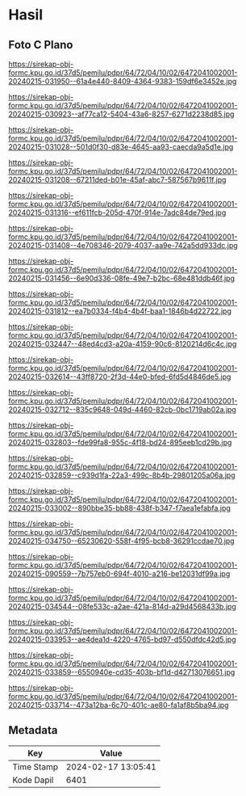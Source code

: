 # Hasil

## Foto C Plano

https://sirekap-obj-formc.kpu.go.id/37d5/pemilu/pdpr/64/72/04/10/02/6472041002001-20240215-031950--61a4e440-8409-4364-9383-159df6e3452e.jpg

https://sirekap-obj-formc.kpu.go.id/37d5/pemilu/pdpr/64/72/04/10/02/6472041002001-20240215-030923--af77ca12-5404-43a6-8257-6271d2238d85.jpg

https://sirekap-obj-formc.kpu.go.id/37d5/pemilu/pdpr/64/72/04/10/02/6472041002001-20240215-031028--501d0f30-d83e-4645-aa93-caecda9a5d1e.jpg

https://sirekap-obj-formc.kpu.go.id/37d5/pemilu/pdpr/64/72/04/10/02/6472041002001-20240215-031208--67211ded-b01e-45af-abc7-587567b9611f.jpg

https://sirekap-obj-formc.kpu.go.id/37d5/pemilu/pdpr/64/72/04/10/02/6472041002001-20240215-031316--ef611fcb-205d-470f-914e-7adc84de79ed.jpg

https://sirekap-obj-formc.kpu.go.id/37d5/pemilu/pdpr/64/72/04/10/02/6472041002001-20240215-031408--4e708346-2079-4037-aa9e-742a5dd933dc.jpg

https://sirekap-obj-formc.kpu.go.id/37d5/pemilu/pdpr/64/72/04/10/02/6472041002001-20240215-031456--6e90d336-08fe-49e7-b2bc-68e481ddb46f.jpg

https://sirekap-obj-formc.kpu.go.id/37d5/pemilu/pdpr/64/72/04/10/02/6472041002001-20240215-031812--ea7b0334-f4b4-4b4f-baa1-1846b4d22722.jpg

https://sirekap-obj-formc.kpu.go.id/37d5/pemilu/pdpr/64/72/04/10/02/6472041002001-20240215-032447--48ed4cd3-a20a-4159-90c6-8120214d6c4c.jpg

https://sirekap-obj-formc.kpu.go.id/37d5/pemilu/pdpr/64/72/04/10/02/6472041002001-20240215-032614--43ff8720-2f3d-44e0-bfed-6fd5d4846de5.jpg

https://sirekap-obj-formc.kpu.go.id/37d5/pemilu/pdpr/64/72/04/10/02/6472041002001-20240215-032712--835c9648-049d-4460-82cb-0bc1719ab02a.jpg

https://sirekap-obj-formc.kpu.go.id/37d5/pemilu/pdpr/64/72/04/10/02/6472041002001-20240215-032803--fde99fa8-955c-4f18-bd24-895eeb1cd29b.jpg

https://sirekap-obj-formc.kpu.go.id/37d5/pemilu/pdpr/64/72/04/10/02/6472041002001-20240215-032859--c939d1fa-22a3-499c-8b4b-29801205a06a.jpg

https://sirekap-obj-formc.kpu.go.id/37d5/pemilu/pdpr/64/72/04/10/02/6472041002001-20240215-033002--890bbe35-bb88-438f-b347-f7aea1efabfa.jpg

https://sirekap-obj-formc.kpu.go.id/37d5/pemilu/pdpr/64/72/04/10/02/6472041002001-20240215-034750--65230620-558f-4f95-bcb8-36291ccdae70.jpg

https://sirekap-obj-formc.kpu.go.id/37d5/pemilu/pdpr/64/72/04/10/02/6472041002001-20240215-090559--7b757eb0-694f-4010-a216-be12031df99a.jpg

https://sirekap-obj-formc.kpu.go.id/37d5/pemilu/pdpr/64/72/04/10/02/6472041002001-20240215-034544--08fe533c-a2ae-421a-814d-a29d4568433b.jpg

https://sirekap-obj-formc.kpu.go.id/37d5/pemilu/pdpr/64/72/04/10/02/6472041002001-20240215-033953--ae4dea1d-4220-4765-bd97-d550dfdc42d5.jpg

https://sirekap-obj-formc.kpu.go.id/37d5/pemilu/pdpr/64/72/04/10/02/6472041002001-20240215-033859--6550940e-cd35-403b-bf1d-d42713076651.jpg

https://sirekap-obj-formc.kpu.go.id/37d5/pemilu/pdpr/64/72/04/10/02/6472041002001-20240215-033714--473a12ba-6c70-401c-ae80-fa1af8b5ba94.jpg


## Metadata

| Key        | Value               |
| ---------- | ------------------- |
| Time Stamp | 2024-02-17 13:05:41 |
| Kode Dapil | 6401                |



